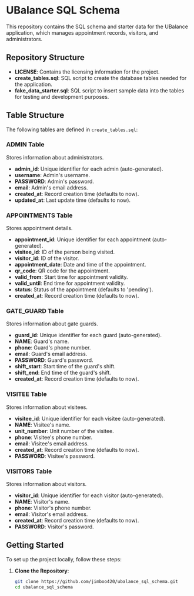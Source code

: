 # UBalance SQL Schema

This repository contains the SQL schema and starter data for the UBalance application, which manages appointment records, visitors, and administrators. 

## Repository Structure

- **LICENSE**: Contains the licensing information for the project.
- **create_tables.sql**: SQL script to create the database tables needed for the application.
- **fake_data_starter.sql**: SQL script to insert sample data into the tables for testing and development purposes.

## Table Structure

The following tables are defined in `create_tables.sql`:

### ADMIN Table
Stores information about administrators.

- **admin_id**: Unique identifier for each admin (auto-generated).
- **username**: Admin's username.
- **PASSWORD**: Admin's password.
- **email**: Admin's email address.
- **created_at**: Record creation time (defaults to now).
- **updated_at**: Last update time (defaults to now).

### APPOINTMENTS Table
Stores appointment details.

- **appointment_id**: Unique identifier for each appointment (auto-generated).
- **visitee_id**: ID of the person being visited.
- **visitor_id**: ID of the visitor.
- **appointment_date**: Date and time of the appointment.
- **qr_code**: QR code for the appointment.
- **valid_from**: Start time for appointment validity.
- **valid_until**: End time for appointment validity.
- **status**: Status of the appointment (defaults to 'pending').
- **created_at**: Record creation time (defaults to now).

### GATE_GUARD Table
Stores information about gate guards.

- **guard_id**: Unique identifier for each guard (auto-generated).
- **NAME**: Guard's name.
- **phone**: Guard's phone number.
- **email**: Guard's email address.
- **PASSWORD**: Guard's password.
- **shift_start**: Start time of the guard's shift.
- **shift_end**: End time of the guard's shift.
- **created_at**: Record creation time (defaults to now).

### VISITEE Table
Stores information about visitees.

- **visitee_id**: Unique identifier for each visitee (auto-generated).
- **NAME**: Visitee's name.
- **unit_number**: Unit number of the visitee.
- **phone**: Visitee's phone number.
- **email**: Visitee's email address.
- **created_at**: Record creation time (defaults to now).
- **PASSWORD**: Visitee's password.

### VISITORS Table
Stores information about visitors.

- **visitor_id**: Unique identifier for each visitor (auto-generated).
- **NAME**: Visitor's name.
- **phone**: Visitor's phone number.
- **email**: Visitor's email address.
- **created_at**: Record creation time (defaults to now).
- **PASSWORD**: Visitor's password.

## Getting Started

To set up the project locally, follow these steps:

1. **Clone the Repository**:
   ```bash
   git clone https://github.com/jimboo420/ubalance_sql_schema.git
   cd ubalance_sql_schema
